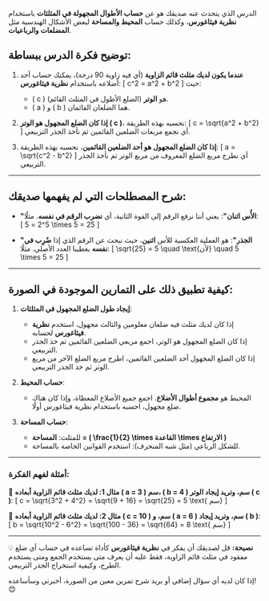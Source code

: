 الدرس الذي يتحدث عنه صديقك هو عن **حساب الأطوال المجهولة في المثلثات** باستخدام **نظرية فيثاغورس**، وكذلك حساب **المحيط والمساحة** لبعض الأشكال الهندسية مثل **المضلعات والرباعيات**.

## **توضيح فكرة الدرس ببساطة:**
1. **عندما يكون لديك مثلث قائم الزاوية** (أي فيه زاوية 90 درجة)، يمكنك حساب أحد أضلاعه باستخدام **نظرية فيثاغورس**:
   \[
   c^2 = a^2 + b^2
   \]
   حيث:
   - \( c \) هو **الوتر** (الضلع الأطول في المثلث القائم).
   - \( a \) و \( b \) هما الضلعان القائمان.

2. **إذا كان الضلع المجهول هو الوتر \( c \)**، نحسبه بهذه الطريقة:
   \[
   c = \sqrt{a^2 + b^2}
   \]
   أي نجمع مربعات الضلعين القائمين ثم نأخذ الجذر التربيعي.

3. **إذا كان الضلع المجهول هو أحد الضلعين القائمين**، نحسبه بهذه الطريقة:
   \[
   a = \sqrt{c^2 - b^2}
   \]
   أي نطرح مربع الضلع المعروف من مربع الوتر ثم نأخذ الجذر التربيعي.

---

## **شرح المصطلحات التي لم يفهمها صديقك:**
- **"الأُس اثنان"**: يعني أننا نرفع الرقم إلى القوة الثانية، أي **نضرب الرقم في نفسه**. مثلًا:
  \[
  5^2 = 5 \times 5 = 25
  \]

- **"الجذر"**: هو العملية العكسية للأس **اثنين**، حيث نبحث عن الرقم الذي إذا **ضُرِب في نفسه** يعطينا العدد الأصلي. مثلًا:
  \[
  \sqrt{25} = 5 \quad \text{لأن} \quad 5 \times 5 = 25
  \]

---

## **كيفية تطبيق ذلك على التمارين الموجودة في الصورة:**
1. **إيجاد طول الضلع المجهول في المثلثات**:
   - إذا كان لديك مثلث فيه ضلعان معلومين والثالث مجهول، استخدم **نظرية فيثاغورس** لحسابه.
   - إذا كان الضلع المجهول هو الوتر، اجمع مربعي الضلعين القائمين ثم خذ الجذر التربيعي.
   - إذا كان الضلع المجهول أحد الضلعين القائمين، اطرح مربع الضلع الآخر من مربع الوتر ثم خذ الجذر التربيعي.

2. **حساب المحيط**:
   - المحيط هو **مجموع أطوال الأضلاع**. اجمع جميع الأضلاع المعطاة، وإذا كان هناك ضلع مجهول، احسبه باستخدام نظرية فيثاغورس أولًا.

3. **حساب المساحة**:
   - للمثلث: **المساحة = \( \frac{1}{2} \times القاعدة \times الارتفاع \)**
   - للشكل الرباعي (مثل شبه المنحرف): استخدم القوانين الخاصة بالمساحة.

---

### **أمثلة لفهم الفكرة:**
🔹 **مثال 1: لديك مثلث قائم الزاوية أبعاده \( a = 3 \) سم، \( b = 4 \) سم، وتريد إيجاد الوتر \( c \)**:
   \[
   c = \sqrt{3^2 + 4^2} = \sqrt{9 + 16} = \sqrt{25} = 5 \text{ سم}
   \]

🔹 **مثال 2: لديك مثلث قائم الزاوية أبعاده \( c = 10 \) سم، و \( a = 6 \) سم، وتريد إيجاد \( b \)**:
   \[
   b = \sqrt{10^2 - 6^2} = \sqrt{100 - 36} = \sqrt{64} = 8 \text{ سم}
   \]

---

💡 **نصيحة:** قل لصديقك أن يفكر في **نظرية فيثاغورس** كأداة تساعده في حساب أي ضلع مفقود في مثلث قائم الزاوية، فقط عليه أن يعرف متى يستخدم الجمع ومتى يستخدم الطرح، وكيفية استخراج الجذر التربيعي.

إذا كان لديه أي سؤال إضافي أو يريد شرح تمرين معين من الصورة، أخبرني وسأساعده! 😊
